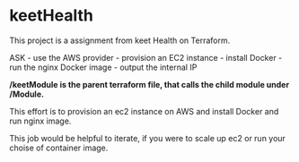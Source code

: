 # keetHealth

This project is a assignment from keet Health on Terraform.

ASK 
    - use the AWS provider
    - provision an EC2 instance
    - install Docker
    - run the nginx Docker image
    - output the internal IP
    
**/keetModule is the parent terraform file, that calls the child module under /Module.**

This effort is to provision an ec2 instance on AWS and install Docker and run nginx image. 

This job would be helpful to iterate, if you were to scale up ec2 or run your choise of container image.

